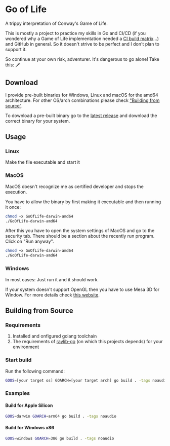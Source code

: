 # Go of Life

A trippy interpretation of Conway's Game of Life.

This is mostly a project to practice my skills in Go and CI/CD (if you wondered why a Game of Life implementation needed a [CI build matrix](https://github.com/tim-the-arcane/go_of_life/tree/main/.github/workflows)...) and GitHub in general. So it doesn't strive to be perfect and I don't plan to support it. 

So continue at your own risk, adventurer. It's dangerous to go alone! Take this: 🗡️

## Download

I provide pre-built binaries for Windows, Linux and macOS for the amd64 architecture. For other OS/arch combinations please check ["Building from source"](#building-from-source).

To download a pre-built binary go to the [latest release](https://github.com/tim-the-arcane/go_of_life/releases/latest) and download the correct binary for your system.

## Usage

### Linux

Make the file executable and start it

### MacOS

MacOS doesn't recognize me as certified developer and stops the execution. 

You have to allow the binary by first making it executable and then running it once:

```bash
chmod +x GoOfLife-darwin-amd64
./GoOfLife-darwin-amd64
```

After this you have to open the system settings of MacOS and go to the security tab. There should be a section about the recently run program. Click on "Run anyway".

```bash
chmod +x GoOfLife-darwin-amd64
./GoOfLife-darwin-amd64
```

### Windows

In most cases: Just run it and it should work.

If your system doesn't support OpenGL then you have to use Mesa 3D for Window. For more details check [this website](https://fdossena.com/?p=mesa/index.frag).

## Building from Source

### Requirements

1. Installed and onfigured golang toolchain
2. The requirements of [raylib-go](https://github.com/gen2brain/raylib-go) (on which this projects depends) for your environment

### Start build

Run the following command:

```bash
GOOS=[your target os] GOARCH=[your target arch] go build . -tags noaudio
```

### Examples

#### Build for Apple Silicon

```bash
GOOS=darwin GOARCH=arm64 go build . -tags noaudio
```

#### Build for Windows x86

```bash
GOOS=windows GOARCH=386 go build . -tags noaudio
```
